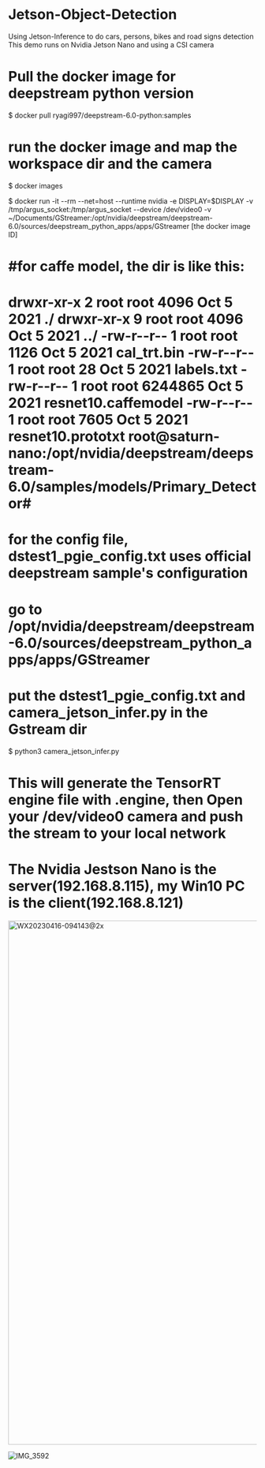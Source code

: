 # Jetson-Object-Detection
Using Jetson-Inference to do cars, persons, bikes and road signs detection
This demo runs on Nvidia Jetson Nano and using a CSI camera

# Pull the docker image for deepstream python version
$ docker pull ryagi997/deepstream-6.0-python:samples

# run the docker image and map the workspace dir and the camera
$ docker images

$ docker run -it --rm --net=host --runtime nvidia -e DISPLAY=$DISPLAY -v /tmp/argus_socket:/tmp/argus_socket --device /dev/video0 -v ~/Documents/GStreamer:/opt/nvidia/deepstream/deepstream-6.0/sources/deepstream_python_apps/apps/GStreamer [the docker image ID]

#for caffe model, the dir is like this:
=============================================================================================
drwxr-xr-x 2 root root    4096 Oct  5  2021 ./
drwxr-xr-x 9 root root    4096 Oct  5  2021 ../
-rw-r--r-- 1 root root    1126 Oct  5  2021 cal_trt.bin
-rw-r--r-- 1 root root      28 Oct  5  2021 labels.txt
-rw-r--r-- 1 root root 6244865 Oct  5  2021 resnet10.caffemodel
-rw-r--r-- 1 root root    7605 Oct  5  2021 resnet10.prototxt
root@saturn-nano:/opt/nvidia/deepstream/deepstream-6.0/samples/models/Primary_Detector#
=============================================================================================

# for the config file, dstest1_pgie_config.txt uses official deepstream sample's configuration
# go to /opt/nvidia/deepstream/deepstream-6.0/sources/deepstream_python_apps/apps/GStreamer
# put the dstest1_pgie_config.txt and camera_jetson_infer.py in the Gstream dir
$ python3 camera_jetson_infer.py

# This will generate the TensorRT engine file with .engine, then Open your /dev/video0 camera and push the stream to your local network
# The Nvidia Jestson Nano is the server(192.168.8.115), my Win10 PC is the client(192.168.8.121)


<img width="1063" alt="WX20230416-094143@2x" src="https://user-images.githubusercontent.com/56700281/232261635-89c8264b-86f7-4bd7-bf9f-87c20496812f.png">

![IMG_3592](https://user-images.githubusercontent.com/56700281/232261462-05804b7d-7e44-4775-8717-c7fcc68b7878.PNG)



